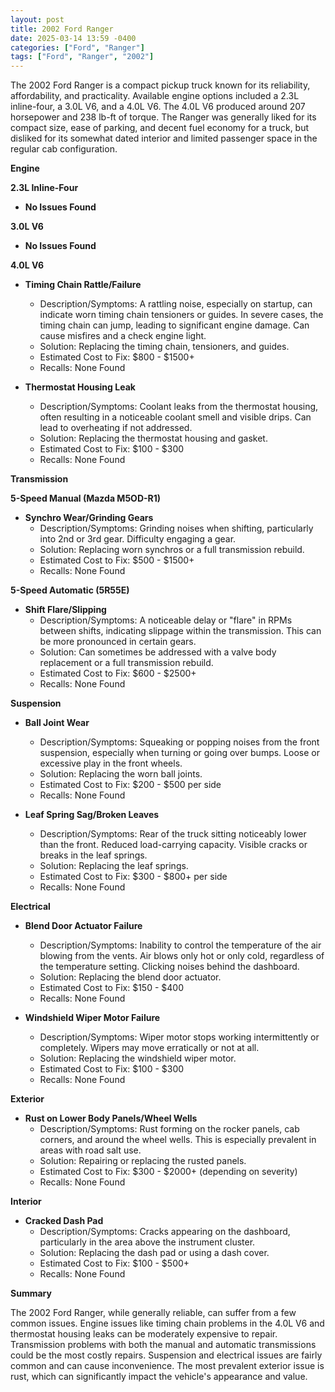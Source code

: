 ```yaml
---
layout: post
title: 2002 Ford Ranger
date: 2025-03-14 13:59 -0400
categories: ["Ford", "Ranger"]
tags: ["Ford", "Ranger", "2002"]
---
```

The 2002 Ford Ranger is a compact pickup truck known for its reliability, affordability, and practicality. Available engine options included a 2.3L inline-four, a 3.0L V6, and a 4.0L V6. The 4.0L V6 produced around 207 horsepower and 238 lb-ft of torque. The Ranger was generally liked for its compact size, ease of parking, and decent fuel economy for a truck, but disliked for its somewhat dated interior and limited passenger space in the regular cab configuration.

**Engine**

**2.3L Inline-Four**

*   **No Issues Found**

**3.0L V6**

*   **No Issues Found**

**4.0L V6**

*   **Timing Chain Rattle/Failure**
    *   Description/Symptoms: A rattling noise, especially on startup, can indicate worn timing chain tensioners or guides. In severe cases, the timing chain can jump, leading to significant engine damage. Can cause misfires and a check engine light.
    *   Solution: Replacing the timing chain, tensioners, and guides.
    *   Estimated Cost to Fix: $800 - $1500+
    *   Recalls: None Found

*   **Thermostat Housing Leak**
    *   Description/Symptoms: Coolant leaks from the thermostat housing, often resulting in a noticeable coolant smell and visible drips. Can lead to overheating if not addressed.
    *   Solution: Replacing the thermostat housing and gasket.
    *   Estimated Cost to Fix: $100 - $300
    *   Recalls: None Found

**Transmission**

**5-Speed Manual (Mazda M5OD-R1)**

*   **Synchro Wear/Grinding Gears**
    *   Description/Symptoms: Grinding noises when shifting, particularly into 2nd or 3rd gear. Difficulty engaging a gear.
    *   Solution: Replacing worn synchros or a full transmission rebuild.
    *   Estimated Cost to Fix: $500 - $1500+
    *   Recalls: None Found

**5-Speed Automatic (5R55E)**

*   **Shift Flare/Slipping**
    *   Description/Symptoms: A noticeable delay or "flare" in RPMs between shifts, indicating slippage within the transmission. This can be more pronounced in certain gears.
    *   Solution: Can sometimes be addressed with a valve body replacement or a full transmission rebuild.
    *   Estimated Cost to Fix: $600 - $2500+
    *   Recalls: None Found

**Suspension**

*   **Ball Joint Wear**
    *   Description/Symptoms: Squeaking or popping noises from the front suspension, especially when turning or going over bumps. Loose or excessive play in the front wheels.
    *   Solution: Replacing the worn ball joints.
    *   Estimated Cost to Fix: $200 - $500 per side
    *   Recalls: None Found

*   **Leaf Spring Sag/Broken Leaves**
    *   Description/Symptoms: Rear of the truck sitting noticeably lower than the front. Reduced load-carrying capacity. Visible cracks or breaks in the leaf springs.
    *   Solution: Replacing the leaf springs.
    *   Estimated Cost to Fix: $300 - $800+ per side
    *   Recalls: None Found

**Electrical**

*   **Blend Door Actuator Failure**
    *   Description/Symptoms: Inability to control the temperature of the air blowing from the vents. Air blows only hot or only cold, regardless of the temperature setting. Clicking noises behind the dashboard.
    *   Solution: Replacing the blend door actuator.
    *   Estimated Cost to Fix: $150 - $400
    *   Recalls: None Found

*   **Windshield Wiper Motor Failure**
    *   Description/Symptoms: Wiper motor stops working intermittently or completely. Wipers may move erratically or not at all.
    *   Solution: Replacing the windshield wiper motor.
    *   Estimated Cost to Fix: $100 - $300
    *   Recalls: None Found

**Exterior**

*   **Rust on Lower Body Panels/Wheel Wells**
    *   Description/Symptoms: Rust forming on the rocker panels, cab corners, and around the wheel wells. This is especially prevalent in areas with road salt use.
    *   Solution: Repairing or replacing the rusted panels.
    *   Estimated Cost to Fix: $300 - $2000+ (depending on severity)
    *   Recalls: None Found

**Interior**

*   **Cracked Dash Pad**
    *   Description/Symptoms: Cracks appearing on the dashboard, particularly in the area above the instrument cluster.
    *   Solution: Replacing the dash pad or using a dash cover.
    *   Estimated Cost to Fix: $100 - $500+
    *   Recalls: None Found

**Summary**

The 2002 Ford Ranger, while generally reliable, can suffer from a few common issues. Engine issues like timing chain problems in the 4.0L V6 and thermostat housing leaks can be moderately expensive to repair. Transmission problems with both the manual and automatic transmissions could be the most costly repairs. Suspension and electrical issues are fairly common and can cause inconvenience. The most prevalent exterior issue is rust, which can significantly impact the vehicle's appearance and value.

